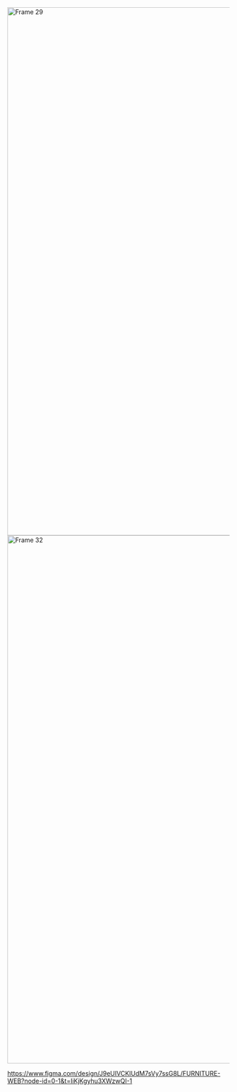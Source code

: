 <img width="1639" height="1197" alt="Frame 29" src="https://github.com/user-attachments/assets/5c7cd88d-217f-4aba-878c-f3b95e251dad" />
<img width="1639" height="1197" alt="Frame 32" src="https://github.com/user-attachments/assets/237b0710-7407-456a-9782-9126be4b9fae" />


https://www.figma.com/design/J9eUIVCKIUdM7sVy7ssG8L/FURNITURE-WEB?node-id=0-1&t=IiKjKgyhu3XWzwQI-1
